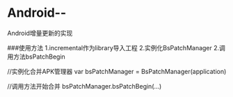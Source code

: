 # Android--
Android增量更新的实现

###使用方法
 1.incremental作为library导入工程
 2.实例化BsPatchManager
 2.调用方法bsPatchBegin
 
 
 //实例化合并APK管理器
 var bsPatchManager = BsPatchManager(application)
 
 //调用方法开始合并
 bsPatchManager.bsPatchBegin(...)
 
 

